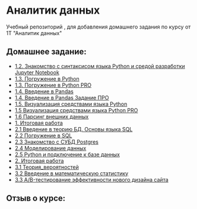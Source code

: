 # Аналитик данных
Учебный репозиторий , для добавления домашнего задания по курсу от 1Т "Аналитик данных"

## Домашнее задание:
- [1.2. Знакомство с синтаксисом языка Python и средой разработки Jupyter Notebook](https://github.com/Rishat-Ver/1T_data_analyst/blob/main/homework/1.2%20Python_empty.ipynb)
- [1.3. Погружение в Python](https://github.com/Rishat-Ver/1T_data_analyst/blob/main/homework/1.3%20Python_empty.ipynb)
- [1.3. Погружение в Python PRO](https://github.com/Rishat-Ver/1T_data_analyst/blob/main/homework/1.3%20Python_empty_PRO.ipynb)
- [1.4. Введение в Pandas](https://github.com/Rishat-Ver/1T_data_analyst/blob/main/homework/1.4%20pandas_empty.ipynb)
- [1.4. Введение в Pandas Задание ПРО](https://github.com/Rishat-Ver/1T_data_analyst/tree/main/homework)
- [1.5. Визуализация средствами языка Python](https://github.com/Rishat-Ver/1T_data_analyst/blob/main/homework/1.5%20vizialization_empty.ipynb)
- [1.5 Визуализация средствами языка Python PRO](https://github.com/Rishat-Ver/1T_data_analyst/blob/main/homework/1.5%20visualization_PRO_empty.ipynb)
- [1.6 Парсинг внешних данных](https://github.com/Rishat-Ver/1T_data_analyst/blob/main/homework/1.6%20PARS_BASE_PRO_stud.ipynb)
- [1. Итоговая работа](https://github.com/Rishat-Ver/1T_data_analyst/blob/main/homework/1.%20Games_empty_pro.ipynb)
- [2.1 Введение в теорию БД. Основы языка SQL](https://github.com/Rishat-Ver/1T_data_analyst/blob/main/homework/2.1%20SQL.txt)
- [2.2 Погружение в SQL](https://github.com/Rishat-Ver/1T_data_analyst/blob/main/homework/2.2%20SQL.md)
- [2.3 Знакомство с СУБД Postgres](https://github.com/Rishat-Ver/1T_data_analyst/blob/main/homework/2.3%20SQL.md)
- [2.4 Моделирование данных](https://github.com/Rishat-Ver/1T_data_analyst/blob/main/homework/2.4%20SQL.md)
- [2.5 Python и подключение к базе данных](https://github.com/Rishat-Ver/1T_data_analyst/blob/main/homework/2.5_empty.ipynb)
- [2. Итоговая работа](https://github.com/Rishat-Ver/1T_data_analyst/blob/main/homework/2.%20final.ipynb)
- [3.1 Теория_вероятностей](https://github.com/Rishat-Ver/1T_data_analyst/blob/main/homework/3.1%20Теория_вероятностей.ipynb)
- [3.2 Введение в математическую статистику](https://github.com/Rishat-Ver/1T_data_analyst/blob/main/homework/3.2%20Введение%20в%20математическую%20статистику.ipynb)
- [3.3 A/B-тестирование эффективности нового дизайна сайта]()


## Отзыв о курсе:
